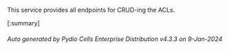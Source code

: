 






This service provides all endpoints for CRUD-ing the ACLs.

[:summary]

###### Auto generated by Pydio Cells Enterprise Distribution v4.3.3 on 9-Jan-2024

